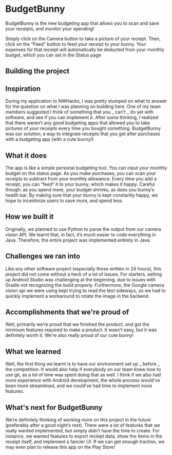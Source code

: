 # BudgetBunny
BudgetBunny is the new budgeting app that allows you to scan and save your receipts, and monitor your spending! 

Simply click on the Camera button to take a picture of your reciept. Then, click on the "Feed" button to feed your receipt to your bunny. Your expenses for that receipt will automatically be deducted from your monthly budget, which you can set in the Status page

## Building the project


## Inspiration
During my application to NWHacks, I was pretty stumped on what to answer for the question on what I was planning on building here. One of my team members suggested I think of something that you _ can’t _ do yet with software, and see if you can implement it. After some thinking, I realized that there weren’t any good budgeting apps that allowed you to take pictures of your receipts every time you bought something. BudgetBunny was our solution; a way to integrate receipts that you get after purchases with a budgeting app (with a cute bunny!)

## What it does
The app is like a simple personal budgeting tool. You can input your monthly budget on the status page. As you make purchases, you can scan your receipts to subtract from your monthly allowance. Every time you add a receipt, you can “feed” it to your bunny, which makes it happy. Careful though: as you spend more, your budget shrinks, as does you bunny’s health bar. By making sure that your bunny is kept constantly happy, we hope to incentivize users to save more, and spend less.


## How we built it
Originally, we planned to use Python to parse the output from our camera vision API. We learnt that, in fact, it’s much easier to code everything in Java. Therefore, the entire project was implemented entirely in Java.

## Challenges we ran into
Like any other software project (especially those written in 24 hours), this project did not come without a heck of a lot of issues. For starters, setting up Android Studio was challenging at the beginning, due to issues with Gradle not recognizing the build properly. Furthermore, the Google camera vision api we were using kept trying to read the text sideways, so we had to quickly implement a workaround to rotate the image in the backend.

## Accomplishments that we're proud of
Well, primarily we’re proud that we finished the product, and got the minimum features required to make a product. It wasn’t easy, but it was definitely worth it. We’re also really proud of our cute bunny!


## What we learned
Well, the first thing we learnt is to have our environment set up _ before _ the competition. It would also help if everybody on our team knew how to use git, as a lot of time was spent doing that as well. I think if we also had more experience with Android development, the whole process would’ve been more streamlined, and we could’ve had time to implement more features.

## What's next for BudgetBunny
We’re definitely thinking of working more on this project in the future (preferably after a good night’s rest). There were a lot of features that we really wanted implemented, but simply didn’t have the time to create. For instance, we wanted features to export reciept data, show the items in the receipt itself, and implement a fancier UI. If we can get enough traction, we may even plan to release this app on the Play Store!
